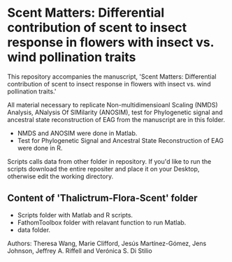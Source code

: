 # Scent Matters: Differential contribution of scent to insect response in flowers with insect vs. wind pollination traits

This repository accompanies the manuscript, 'Scent Matters: Differential contribution of scent to insect response in flowers with insect vs. wind pollination traits.' 

All material necessary to replicate Non-multidimensioanl Scaling (NMDS) Analysis, ANalysis Of SIMilarity (ANOSIM), test for Phylogenetic signal and ancestral state reconstruction of EAG from the manuscript are in this folder. 
- NMDS and ANOSIM were done in Matlab.
- Test for Phylogenetic Signal and Ancestral State Reconstruction of EAG were done in R. 

Scripts calls data from other folder in repository. If you'd like to run the scripts download the entire repositer and place it on your Desktop, otherwise edit the working directory. 

## Content of 'Thalictrum-Flora-Scent' folder
- Scripts folder with Matlab and R scripts. 
- FathomToolbox folder with relavant function to run Matlab. 
- data folder.  


Authors: Theresa Wang, Marie Clifford, Jesús Martínez-Gómez, Jens Johnson, Jeffrey A. Riffell and Verónica S. Di Stilio 
